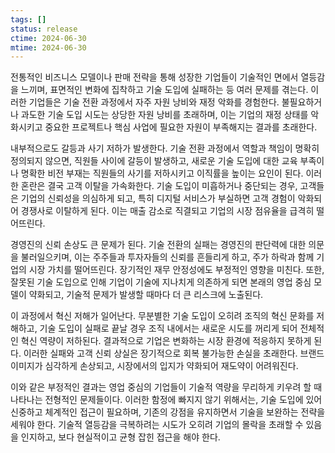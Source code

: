 ```yaml
---
tags: []
status: release
ctime: 2024-06-30
mtime: 2024-06-30
---
```


전통적인 비즈니스 모델이나 판매 전략을 통해 성장한 기업들이 기술적인 면에서 열등감을 느끼며, 표면적인 변화에 집착하고 기술 도입에 실패하는 등 여러 문제를 겪는다. 이러한 기업들은 기술 전환 과정에서 자주 자원 낭비와 재정 악화를 경험한다. 불필요하거나 과도한 기술 도입 시도는 상당한 자원 낭비를 초래하며, 이는 기업의 재정 상태를 악화시키고 중요한 프로젝트나 핵심 사업에 필요한 자원이 부족해지는 결과를 초래한다.

내부적으로도 갈등과 사기 저하가 발생한다. 기술 전환 과정에서 역할과 책임이 명확히 정의되지 않으면, 직원들 사이에 갈등이 발생하고, 새로운 기술 도입에 대한 교육 부족이나 명확한 비전 부재는 직원들의 사기를 저하시키고 이직률을 높이는 요인이 된다. 이러한 혼란은 결국 고객 이탈을 가속화한다. 기술 도입이 미흡하거나 중단되는 경우, 고객들은 기업의 신뢰성을 의심하게 되고, 특히 디지털 서비스가 부실하면 고객 경험이 악화되어 경쟁사로 이탈하게 된다. 이는 매출 감소로 직결되고 기업의 시장 점유율을 급격히 떨어뜨린다.

경영진의 신뢰 손상도 큰 문제가 된다. 기술 전환의 실패는 경영진의 판단력에 대한 의문을 불러일으키며, 이는 주주들과 투자자들의 신뢰를 흔들리게 하고, 주가 하락과 함께 기업의 시장 가치를 떨어뜨린다. 장기적인 재무 안정성에도 부정적인 영향을 미친다. 또한, 잘못된 기술 도입으로 인해 기업이 기술에 지나치게 의존하게 되면 본래의 영업 중심 모델이 약화되고, 기술적 문제가 발생할 때마다 더 큰 리스크에 노출된다.

이 과정에서 혁신 저해가 일어난다. 무분별한 기술 도입이 오히려 조직의 혁신 문화를 저해하고, 기술 도입이 실패로 끝날 경우 조직 내에서는 새로운 시도를 꺼리게 되어 전체적인 혁신 역량이 저하된다. 결과적으로 기업은 변화하는 시장 환경에 적응하지 못하게 된다. 이러한 실패와 고객 신뢰 상실은 장기적으로 회복 불가능한 손실을 초래한다. 브랜드 이미지가 심각하게 손상되고, 시장에서의 입지가 약화되어 재도약이 어려워진다.

이와 같은 부정적인 결과는 영업 중심의 기업들이 기술적 역량을 무리하게 키우려 할 때 나타나는 전형적인 문제들이다. 이러한 함정에 빠지지 않기 위해서는, 기술 도입에 있어 신중하고 체계적인 접근이 필요하며, 기존의 강점을 유지하면서 기술을 보완하는 전략을 세워야 한다. 기술적 열등감을 극복하려는 시도가 오히려 기업의 몰락을 초래할 수 있음을 인지하고, 보다 현실적이고 균형 잡힌 접근을 해야 한다.
